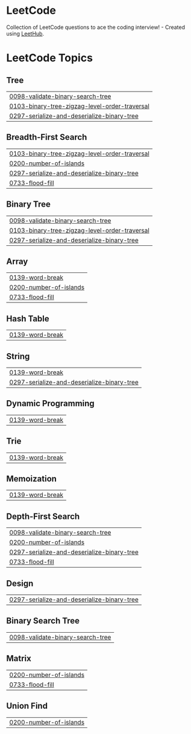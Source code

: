 # LeetCode
Collection of LeetCode questions to ace the coding interview! - Created using [LeetHub](https://github.com/QasimWani/LeetHub).

<!---LeetCode Topics Start-->
# LeetCode Topics
## Tree
|  |
| ------- |
| [0098-validate-binary-search-tree](https://github.com/zorg-kishlay/LeetCode/tree/master/0098-validate-binary-search-tree) |
| [0103-binary-tree-zigzag-level-order-traversal](https://github.com/zorg-kishlay/LeetCode/tree/master/0103-binary-tree-zigzag-level-order-traversal) |
| [0297-serialize-and-deserialize-binary-tree](https://github.com/zorg-kishlay/LeetCode/tree/master/0297-serialize-and-deserialize-binary-tree) |
## Breadth-First Search
|  |
| ------- |
| [0103-binary-tree-zigzag-level-order-traversal](https://github.com/zorg-kishlay/LeetCode/tree/master/0103-binary-tree-zigzag-level-order-traversal) |
| [0200-number-of-islands](https://github.com/zorg-kishlay/LeetCode/tree/master/0200-number-of-islands) |
| [0297-serialize-and-deserialize-binary-tree](https://github.com/zorg-kishlay/LeetCode/tree/master/0297-serialize-and-deserialize-binary-tree) |
| [0733-flood-fill](https://github.com/zorg-kishlay/LeetCode/tree/master/0733-flood-fill) |
## Binary Tree
|  |
| ------- |
| [0098-validate-binary-search-tree](https://github.com/zorg-kishlay/LeetCode/tree/master/0098-validate-binary-search-tree) |
| [0103-binary-tree-zigzag-level-order-traversal](https://github.com/zorg-kishlay/LeetCode/tree/master/0103-binary-tree-zigzag-level-order-traversal) |
| [0297-serialize-and-deserialize-binary-tree](https://github.com/zorg-kishlay/LeetCode/tree/master/0297-serialize-and-deserialize-binary-tree) |
## Array
|  |
| ------- |
| [0139-word-break](https://github.com/zorg-kishlay/LeetCode/tree/master/0139-word-break) |
| [0200-number-of-islands](https://github.com/zorg-kishlay/LeetCode/tree/master/0200-number-of-islands) |
| [0733-flood-fill](https://github.com/zorg-kishlay/LeetCode/tree/master/0733-flood-fill) |
## Hash Table
|  |
| ------- |
| [0139-word-break](https://github.com/zorg-kishlay/LeetCode/tree/master/0139-word-break) |
## String
|  |
| ------- |
| [0139-word-break](https://github.com/zorg-kishlay/LeetCode/tree/master/0139-word-break) |
| [0297-serialize-and-deserialize-binary-tree](https://github.com/zorg-kishlay/LeetCode/tree/master/0297-serialize-and-deserialize-binary-tree) |
## Dynamic Programming
|  |
| ------- |
| [0139-word-break](https://github.com/zorg-kishlay/LeetCode/tree/master/0139-word-break) |
## Trie
|  |
| ------- |
| [0139-word-break](https://github.com/zorg-kishlay/LeetCode/tree/master/0139-word-break) |
## Memoization
|  |
| ------- |
| [0139-word-break](https://github.com/zorg-kishlay/LeetCode/tree/master/0139-word-break) |
## Depth-First Search
|  |
| ------- |
| [0098-validate-binary-search-tree](https://github.com/zorg-kishlay/LeetCode/tree/master/0098-validate-binary-search-tree) |
| [0200-number-of-islands](https://github.com/zorg-kishlay/LeetCode/tree/master/0200-number-of-islands) |
| [0297-serialize-and-deserialize-binary-tree](https://github.com/zorg-kishlay/LeetCode/tree/master/0297-serialize-and-deserialize-binary-tree) |
| [0733-flood-fill](https://github.com/zorg-kishlay/LeetCode/tree/master/0733-flood-fill) |
## Design
|  |
| ------- |
| [0297-serialize-and-deserialize-binary-tree](https://github.com/zorg-kishlay/LeetCode/tree/master/0297-serialize-and-deserialize-binary-tree) |
## Binary Search Tree
|  |
| ------- |
| [0098-validate-binary-search-tree](https://github.com/zorg-kishlay/LeetCode/tree/master/0098-validate-binary-search-tree) |
## Matrix
|  |
| ------- |
| [0200-number-of-islands](https://github.com/zorg-kishlay/LeetCode/tree/master/0200-number-of-islands) |
| [0733-flood-fill](https://github.com/zorg-kishlay/LeetCode/tree/master/0733-flood-fill) |
## Union Find
|  |
| ------- |
| [0200-number-of-islands](https://github.com/zorg-kishlay/LeetCode/tree/master/0200-number-of-islands) |
<!---LeetCode Topics End-->